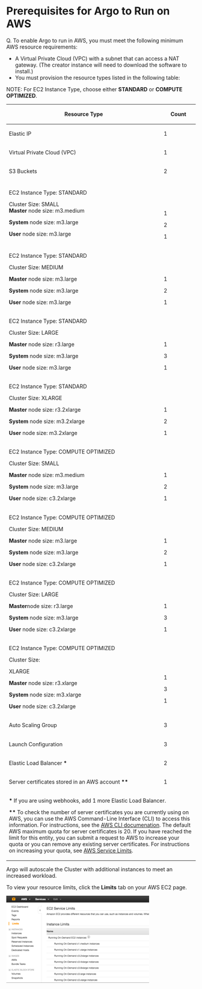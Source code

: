 # Prerequisites for Argo to Run on AWS

<a name="MinResourceType4AWS"></a>Q. To enable Argo to run in AWS, you must meet the following minimum AWS resource requirements:

* A Virtual Private Cloud (VPC) with a subnet that can access a NAT gateway. (The creator instance will need to download the software to install.)
* You must provision the resource types listed in the following table:

NOTE: For EC2 Instance Type, choose either **STANDARD** or **COMPUTE OPTIMIZED**.

<table>
     <col style="width: 412px;" />
     <col />
     <thead>
         <tr>
             <th>
                 <p>Resource Type</p>
             </th>
             <th>
                 <p>Count</p>
             </th>
         </tr>
     </thead>
     <tbody>
         <tr>
             <td>
                 <p>Elastic IP</p>
             </td>
             <td>
                 <p>1</p>
             </td>
         </tr>
         <tr>
             <td>
                 <p>Virtual Private Cloud (VPC)</p>
             </td>
             <td>
                 <p>1</p>
             </td>
         </tr>
         <tr>
             <td>
                 <p>S3 Buckets</p>
             </td>
             <td>
                 <p>2</p>
             </td>
         </tr>
         <tr>
             <td>
                 <p>EC2 Instance Type: STANDARD</p>
                 <p>Cluster Size: SMALL<br /><b>Master</b> node size: m3.medium</p>
                 <p><b>System</b> node size: m3.large</p>
                 <p><b>User</b> node size: m3.large</p>
             </td>
             <td>
                 <p>&#160;</p>
                 <p>&#160;</p>
                 <p>1</p>
                 <p>2</p>
                 <p>1</p>
             </td>
         </tr>
         <tr>
             <td>
                 <p>EC2 Instance Type: STANDARD</p>
                 <p>Cluster Size:  MEDIUM<br /></p>
                 <p><b>Master</b> node size: m3.large </p>
                 <p><b> System</b> node size: m3.large</p>
                 <p><b>User</b> node size: m3.large</p>
             </td>
             <td>
                 <p>&#160;</p>
                 <p>&#160;</p>
                 <p>1</p>
                 <p>2</p>
                 <p>1</p>
             </td>
         </tr>
         <tr>
             <td>
                 <p>EC2 Instance Type: STANDARD</p>
                 <p>Cluster Size: LARGE</p>
                 <p><b>Master</b> node size: r3.large</p>
                 <p><b> System</b> node size: m3.large</p>
                 <p><b>User</b> node size: m3.large </p>
             </td>
             <td>
                 <p>&#160;</p>
                 <p>&#160;</p>
                 <p>1</p>
                 <p>3</p>
                 <p>1</p>
             </td>
         </tr>
         <tr>
             <td>
                 <p>EC2 Instance Type: STANDARD</p>
                 <p>Cluster Size: XLARGE</p>
                 <p><b>Master</b> node size: r3.2xlarge</p>
                 <p><b> System</b> node size: m3.2xlarge</p>
                 <p><b>User</b> node size: m3.2xlarge</p>
             </td>
             <td>
                 <p>&#160;</p>
                 <p>&#160;</p>
                 <p>1</p>
                 <p>2</p>
                 <p>1</p>
             </td>
         </tr>
         <tr MadCap:conditions="General.Version224">
             <td>
                 <p>EC2 Instance Type: COMPUTE OPTIMIZED</p>
                 <p>
Cluster Size: SMALL </p>
                 <p><b>Master</b> node size: m3.medium
</p>
                 <p><b> System</b> node size: m3.large</p>
                 <p><b>User</b> node size: c3.2xlarge </p>
             </td>
             <td>
                 <p>&#160;</p>
                 <p>&#160;</p>
                 <p>1</p>
                 <p> 2</p>
                 <p>1</p>
             </td>
         </tr>
         <tr MadCap:conditions="General.Version224">
             <td>
                 <p>

EC2 Instance Type:  COMPUTE OPTIMIZED</p>
                 <p>Cluster Size: MEDIUM </p>
                 <p><b>Master</b> node size: m3.large
</p>
                 <p><b> System</b> node size: m3.large </p>
                 <p><b>User</b> node size: c3.2xlarge
</p>
             </td>
             <td>
                 <p>&#160;</p>
                 <p>&#160;</p>
                 <p>1</p>
                 <p>2</p>
                 <p>1</p>
             </td>
         </tr>
         <tr MadCap:conditions="General.Version224">
             <td>
                 <p>EC2 Instance Type:  COMPUTE OPTIMIZED
</p>
                 <p>Cluster Size: LARGE</p>
                 <p><b>Master</b>node size: r3.large</p>
                 <p><b> System</b> node size: m3.large</p>
                 <p><b>User</b> node size: c3.2xlarge</p>
             </td>
             <td>
                 <p>&#160;</p>
                 <p>&#160;</p>
                 <p> 1</p>
                 <p> 3</p>
                 <p>1</p>
             </td>
         </tr>
         <tr MadCap:conditions="General.Version224">
             <td>
                 <p>EC2 Instance Type: COMPUTE OPTIMIZED</p>
                 <p>Cluster Size:

XLARGE</p>
                 <p><b>Master</b> node size: r3.xlarge</p>
                 <p><b> System</b> node size: m3.xlarge</p>
                 <p><b>User</b> node size: c3.2xlarge </p>
             </td>
             <td>
                 <p>&#160;</p>
                 <p>&#160;</p>
                 <p> 1</p>
                 <p> 3
</p>
                 <p>1</p>
             </td>
         </tr>
         <tr>
             <td>
                 <p>Auto Scaling Group</p>
             </td>
             <td>
                 <p>3</p>
             </td>
         </tr>
         <tr>
             <td>
                 <p>Launch Configuration</p>
             </td>
             <td>
                 <p>3</p>
             </td>
         </tr>
         <tr>
             <td>
                 <p>Elastic Load Balancer<b> &#42;</b><br/></p>
             </td>
             <td>
                 <p>2</p>
             </td>
         </tr>
         <tr>
             <td>
                 <p>Server certificates stored in an AWS account<b> &#42;&#42;</b></p>
             </td>
             <td>1</td>
         </tr>
         <tr>
             <td colspan="2">
                 <p><b>&#42;</b> If you are using webhooks, add 1 more Elastic Load Balancer.</p>
                 <p><b>&#42;&#42;</b> To check the number of server certificates you are currently using on AWS, you can use the AWS Command-Line Interface (CLI) to access this information. For instructions, see the <a href="https://aws.amazon.com/documentation/cli/">AWS CLI documenation</a>. The default AWS maximum quota for server certificates is 20. If you have reached the limit for this entity, you can submit a request to AWS to increase your quota or you can remove any existing server certificates. For instructions on increasing your quota, see <a href="http://docs.aws.amazon.com/general/latest/gr/aws_service_limits.html">AWS Service Limits</a>.</p>
             </td>
         </tr>
     </tbody>
 </table>

 Argo will autoscale the Cluster with additional instances to meet an increased workload.

 To view your resource limits, click the **Limits** tab on your AWS EC2 page.

 ![AWS_Limits_page](./../../images/check_your_amazon_resources_380x232.png)
